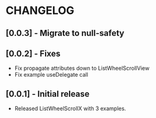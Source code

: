 # CHANGELOG

## [0.0.3] - Migrate to null-safety

## [0.0.2] - Fixes

* Fix propagate attributes down to ListWheelScrollView
* Fix example useDelegate call

## [0.0.1] - Initial release

* Released ListWheelScrollX with 3 examples.
